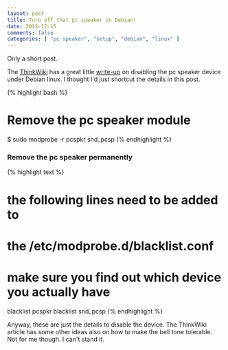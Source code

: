 ```yaml
---
layout: post
title: Turn off that pc speaker in Debian!
date: 2012-12-15
comments: false
categories: [ "pc speaker", "setup", "debian", "linux" ]
---
```


Only a short post. 

The [ThinkWiki](http://www.thinkwiki.org/wiki/ThinkWiki) has a great little [write-up](http://www.thinkwiki.org/wiki/How_to_disable_the_pc_speaker_(beep!)) on disabling the pc speaker device under Debian linux. I thought I'd just shortcut the details in this post.

{% highlight bash %}
# Remove the pc speaker module
$ sudo modprobe -r pcspkr snd_pcsp
{% endhighlight %}

### Remove the pc speaker permanently

{% highlight text %}
# the following lines need to be added to
# the /etc/modprobe.d/blacklist.conf
# make sure you find out which device you actually have

blacklist pcspkr
blacklist snd_pcsp
{% endhighlight %}

Anyway, these are just the details to disable the device. The ThinkWiki article has some other ideas also on how to make the bell tone tolerable. Not for me though. I can't stand it.